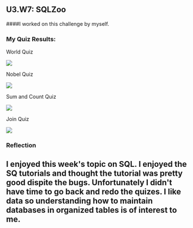 ## U3.W7: SQLZoo

####I worked on this challenge by myself.



### My Quiz Results:
<p>World Quiz</p>
<a href="/yenhtran/phase-0-unit-3/blob/master/week-7/imgs/sqlzoo_quiz1.jpg" target="_blank">
<img src="images/sqlzoo_quiz1.jpg"></a>

<p>Nobel Quiz</p>
<a href="/yenhtran/phase-0-unit-3/blob/master/week-7/imgs/sqlzoo_quiz2.jpg" target="_blank">
<img src="images/sqlzoo_quiz2.jpg"></a>

<p>Sum and Count Quiz</p>
<a href="/yenhtran/phase-0-unit-3/blob/master/week-7/imgs/sqlzoo_quiz3.jpg" target="_blank">
<img src="images/sqlzoo_quiz3.jpg"></a>

<p>Join Quiz</p>
<a href="/yenhtran/phase-0-unit-3/blob/master/week-7/imgs/sqlzoo_quiz4.jpg" target="_blank">
<img src="images/sqlzoo_quiz4.jpg"></a>




### Reflection
## I enjoyed this week's topic on SQL. I enjoyed the SQ tutorials and thought the tutorial was pretty good dispite the bugs. Unfortunately I didn't have time to go back and redo the quizes. I like data so understanding how to maintain databases in organized tables is of interest to me. 